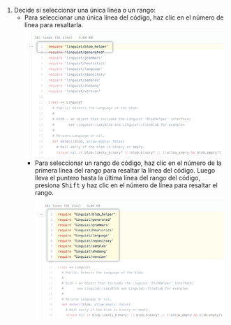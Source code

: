 1. Decide si seleccionar una única línea o un rango:
    - Para seleccionar una única línea del código, haz clic en el número de línea para resaltarla. ![Archivo con una única línea del código seleccionada](/assets/images/help/repository/highlight-line-of-code.png)
      - Para seleccionar un rango de código, haz clic en el número de la primera línea del rango para resaltar la línea del código. Luego lleva el puntero hasta la última línea del rango del código, presiona <kbd>Shift</kbd> y haz clic en el número de línea para resaltar el rango. ![Archivo con un rango del código seleccionado](/assets/images/help/repository/highlight-range-of-code.png)
